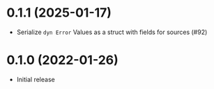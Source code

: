 # 0.1.1 (2025-01-17)

- Serialize `dyn Error` Values as a struct with fields for sources (#92)

# 0.1.0 (2022-01-26)

- Initial release
